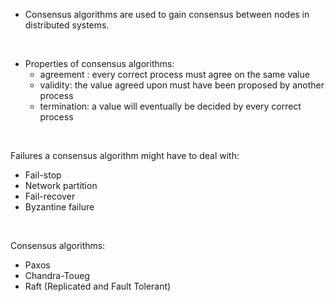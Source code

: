 - Consensus algorithms are used to gain consensus between nodes in distributed systems.

<br/>

- Properties of consensus algorithms:
  - agreement : every correct process must agree on the same value
  - validity: the value agreed upon must have been proposed by another process
  - termination: a value will eventually be decided by every correct process

<br/>

Failures a consensus algorithm might have to deal with:
- Fail-stop
- Network partition
- Fail-recover
- Byzantine failure

<br/>

Consensus algorithms:
- Paxos
- Chandra-Toueg
- Raft (Replicated and Fault Tolerant)
